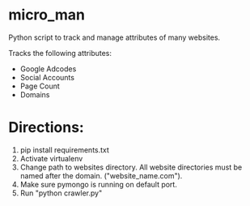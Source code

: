# micro_man
Python script to track and manage attributes of many websites.

Tracks the following attributes:
- Google Adcodes
- Social Accounts
- Page Count
- Domains

# Directions:
1. pip install requirements.txt
2. Activate virtualenv
3. Change path to websites directory. All website directories must be named after the domain. ("website_name.com").
4. Make sure pymongo is running on default port.
5. Run "python crawler.py"
